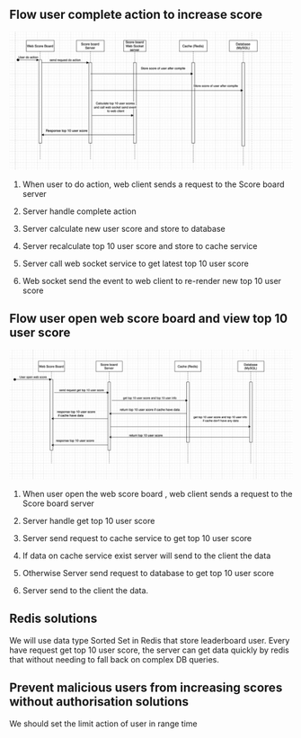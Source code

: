 ## Flow user complete action to increase score

![Alt text](images/do-action.png)

1. When user to do action, web client sends a request to the Score board server

2. Server handle complete action

3. Server calculate new  user score and store to database

4. Server recalculate top 10 user score and store to cache service

5. Server call web socket service to get latest top 10 user score

6. Web socket send the event to web client to re-render new top 10 user score


## Flow user open web score board and view top 10 user score

![Alt text](images/view-user-score.png)

1. When user open the web score board , web client sends a request to the Score board server

2. Server handle get top 10 user score

3. Server send request to cache service to get top 10 user score 

4. If data on cache service exist server will send to the client the data

5. Otherwise Server  send request to database to get top 10 user score 

5. Server send to the client the data.

## Redis solutions
We will use data type Sorted Set in Redis that store leaderboard user. Every have request get top 10 user score, the server can get data quickly by redis that without needing to fall back on complex DB queries.

## Prevent malicious users from increasing scores without authorisation solutions
We should set the limit action of user in range time